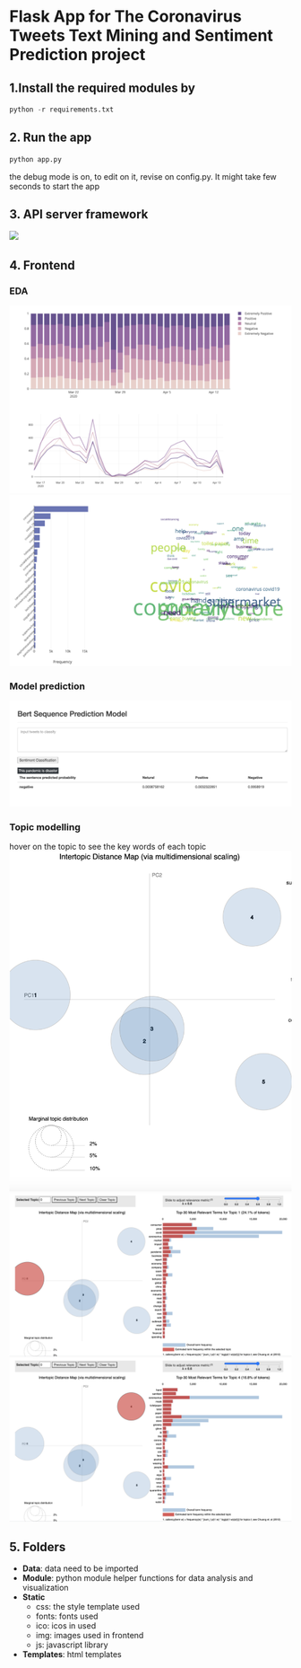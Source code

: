 # Flask App for The Coronavirus Tweets Text Mining and Sentiment Prediction project

## 1.Install the required modules by
```python
python -r requirements.txt
```
## 2. Run the app 
```python
python app.py
```
the debug mode is on, to edit on it, revise on config.py. It might take few seconds to start the app

## 3. API server framework

![](static/img/apiframework.png)

## 4. Frontend
### EDA
![](images/dashboard.png)
![](images/wordfreq.png)
### Model prediction
![](images/modelpredict.png)
### Topic modelling
hover on the topic to see the key words of each topic
![](images/topicmodelling.png)
![](images/topic1.png)
![](images/topic4.png)
## 5. Folders 
* **Data**: data need to be imported
* **Module**: python module helper functions for data analysis and visualization
* **Static**
    * css: the style template used
    * fonts: fonts used
    * ico: icos in used
    * img: images used in frontend
    * js: javascript library
* **Templates**: html templates




